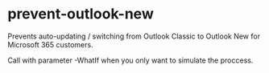 # prevent-outlook-new
Prevents auto-updating / switching from Outlook Classic to Outlook New for Microsoft 365 customers.

Call with parameter -WhatIf when you only want to simulate the proccess.
